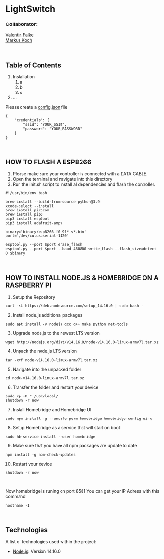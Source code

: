 # LightSwitch
### Collaborator:
[Valentin Falke](https://github.com/vale700)</br>
[Markus Koch](https://github.com/markuskooche)

</br>

## Table of Contents
1. Installation
    1. a
    2. b
    3. c
2. ...


Please create a [config.json](./controller/boot/config.json) file
```
{
    "credentials": {
        "ssid": "YOUR_SSID",
        "password": "YOUR_PASSWORD"
    }
}
```

</br>

## HOW TO FLASH A ESP8266
1. Please make sure your controller is connected with a DATA CABLE.
2. Open the terminal and navigate into this directory
3. Run the init.sh script to install al dependencies and flash the controller.
```
#!/usr/bin/env bash

brew install --build-from-source python@3.9
xcode-select --install
brew install picocom
brew install pip3
pip3 install esptool
pip3 install adafruit-ampy

binary='binary/esp8266-[0-9]*-v*.bin'
port='/dev/cu.usbserial-1420'

esptool.py --port $port erase_flash
esptool.py --port $port --baud 460800 write_flash --flash_size=detect 0 $binary
```

</br>

## HOW TO INSTALL NODE.JS & HOMEBRIDGE ON A RASPBERRY PI

1. Setup the Repository
```
curl -sL https://deb.nodesource.com/setup_14.16.0 | sudo bash -
````

2. Install node.js additional packages
```
sudo apt install -y nodejs gcc g++ make python net-tools
```

3. Upgrade node.js to the newest LTS version
```
wget http://nodejs.org/dist/v14.16.0/node-v14.16.0-linux-armv7l.tar.xz
```

4. Unpack the node.js LTS version
```
tar -xvf node-v14.16.0-linux-armv7l.tar.xz
```

5. Navigate into the unpacked folder
```
cd node-v14.16.0-linux-armv7l.tar.xz
````

6. Transfer the folder and restart your device
```
sudo cp -R * /usr/local/
shutdown -r now
```

7. Install Homebridge and Homebridge UI
```
sudo npm install -g --unsafe-perm homebridge homebridge-config-ui-x
```

8. Setup Homebridge as a service that will start on boot
```
sudo hb-service install --user homebridge
```

9. Make sure that you have all npm packages are update to date
```
npm install -g npm-check-updates
```

10. Restart your device
```
shutdown -r now
```

</br>

Now homebridge is runing on port 8581
You can get your IP Adress with this command
```
hostname -I
```

</br>

## Technologies
A list of technologies used within the project:
* [Node.js](https://nodejs.org): Version 14.16.0